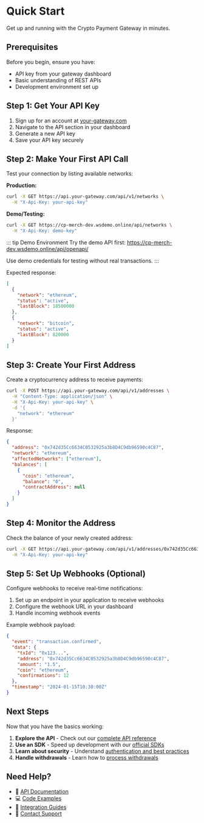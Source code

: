 # Quick Start

Get up and running with the Crypto Payment Gateway in minutes.

## Prerequisites

Before you begin, ensure you have:

- API key from your gateway dashboard
- Basic understanding of REST APIs
- Development environment set up

## Step 1: Get Your API Key

1. Sign up for an account at [your-gateway.com](https://your-gateway.com)
2. Navigate to the API section in your dashboard
3. Generate a new API key
4. Save your API key securely

## Step 2: Make Your First API Call

Test your connection by listing available networks:

**Production:**
```bash
curl -X GET https://api.your-gateway.com/api/v1/networks \
  -H "X-Api-Key: your-api-key"
```

**Demo/Testing:**
```bash
curl -X GET https://cp-merch-dev.wsdemo.online/api/networks \
  -H "X-Api-Key: demo-key"
```

::: tip Demo Environment
Try the demo API first: https://cp-merch-dev.wsdemo.online/api/openapi/

Use demo credentials for testing without real transactions.
:::

Expected response:
```json
[
  {
    "network": "ethereum",
    "status": "active",
    "lastBlock": 18500000
  },
  {
    "network": "bitcoin", 
    "status": "active",
    "lastBlock": 820000
  }
]
```

## Step 3: Create Your First Address

Create a cryptocurrency address to receive payments:

```bash
curl -X POST https://api.your-gateway.com/api/v1/addresses \
  -H "Content-Type: application/json" \
  -H "X-Api-Key: your-api-key" \
  -d '{
    "network": "ethereum"
  }'
```

Response:
```json
{
  "address": "0x742d35Cc6634C0532925a3b8D4C9db96590c4C87",
  "network": "ethereum",
  "affectedNetworks": ["ethereum"],
  "balances": [
    {
      "coin": "ethereum",
      "balance": "0",
      "contractAddress": null
    }
  ]
}
```

## Step 4: Monitor the Address

Check the balance of your newly created address:

```bash
curl -X GET https://api.your-gateway.com/api/v1/addresses/0x742d35Cc6634C0532925a3b8D4C9db96590c4C87 \
  -H "X-Api-Key: your-api-key"
```

## Step 5: Set Up Webhooks (Optional)

Configure webhooks to receive real-time notifications:

1. Set up an endpoint in your application to receive webhooks
2. Configure the webhook URL in your dashboard
3. Handle incoming webhook events

Example webhook payload:
```json
{
  "event": "transaction.confirmed",
  "data": {
    "txId": "0x123...",
    "address": "0x742d35Cc6634C0532925a3b8D4C9db96590c4C87",
    "amount": "1.5",
    "coin": "ethereum",
    "confirmations": 12
  },
  "timestamp": "2024-01-15T10:30:00Z"
}
```

## Next Steps

Now that you have the basics working:

1. **Explore the API** - Check out our [complete API reference](../api/overview.md)
2. **Use an SDK** - Speed up development with our [official SDKs](../integration/getting-started.md)
3. **Learn about security** - Understand [authentication and best practices](../api/authentication.md)
4. **Handle withdrawals** - Learn how to [process withdrawals](../api/withdrawals.md)

## Need Help?

- 📖 [API Documentation](../api/overview.md)
- 💻 [Code Examples](../examples/basic-usage.md)
- 🔧 [Integration Guides](../integration/getting-started.md)
- 📧 [Contact Support](mailto:support@your-gateway.com) 